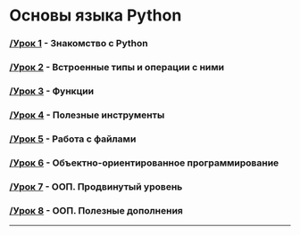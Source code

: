 # Основы языка Python

### [/Урок 1][1] - Знакомство с Python

### [/Урок 2][2] - Встроенные типы и операции с ними

### [/Урок 3][3] - Функции

### [/Урок 4][4] - Полезные инструменты

### [/Урок 5][5] - Работа с файлами

### [/Урок 6][6] - Объектно-ориентированное программирование

### [/Урок 7][7] - ООП. Продвинутый уровень

### [/Урок 8][8] - ООП. Полезные дополнения

 
---
[1]: https://github.com/ViktorOtroschenko/Python_language_basics/tree/main/Lesson1
[2]: https://github.com/ViktorOtroschenko/Python_language_basics/tree/main/Lesson2
[3]: https://github.com/ViktorOtroschenko/Python_language_basics/tree/main/Lesson3
[4]: https://github.com/ViktorOtroschenko/Python_language_basics/tree/main/Lesson4
[5]: https://github.com/ViktorOtroschenko/Python_language_basics/tree/main/Lesson5
[6]: https://github.com/ViktorOtroschenko/Python_language_basics/tree/main/Lesson6
[7]: https://github.com/ViktorOtroschenko/Python_language_basics/tree/main/Lesson7
[8]: https://github.com/ViktorOtroschenko/Python_language_basics/tree/main/Lesson8
